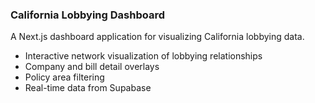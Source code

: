 ### California Lobbying Dashboard

A Next.js dashboard application for visualizing California lobbying data.

- Interactive network visualization of lobbying relationships
- Company and bill detail overlays
- Policy area filtering
- Real-time data from Supabase


